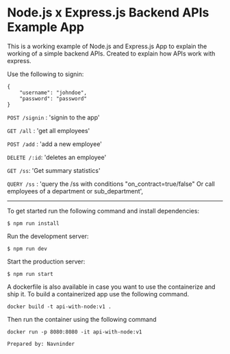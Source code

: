 # Node.js x Express.js Backend APIs Example App

This is a working example of Node.js and Express.js App to explain the working of a simple backend APIs. Created to explain how APIs work with express.

Use the following to signin:

```
{
    "username": "johndoe",
    "password": "password"
}
```

`POST /signin`
: 'signin to the app'

`GET /all`
: 'get all employees'

`POST /add`
: 'add a new employee'

`DELETE /:id`: 'deletes an employee'

`GET /ss`: 'Get summary statistics'

`QUERY /ss`
: 'query the /ss with conditions "on_contract=true/false" Or call employees of a department or sub_department',

---

To get started run the following command and install dependencies:

```
$ npm run install
```

Run the development server:

```
$ npm run dev
```

Start the production server:

```
$ npm run start
```

A dockerfile is also available in case you want to use the containerize and ship it. To build a containerized app use the following command.

```
docker build -t api-with-node:v1 .
```

Then run the container using the following command

```
docker run -p 8080:8080 -it api-with-node:v1
```

```
Prepared by: Navninder
```
